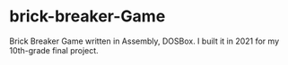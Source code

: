 # brick-breaker-Game
Brick Breaker Game written in Assembly, DOSBox.
I built it in 2021 for my 10th-grade final project.

